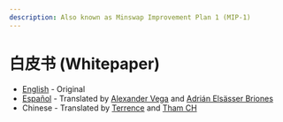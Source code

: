```yaml
---
description: Also known as Minswap Improvement Plan 1 (MIP-1)
---
```


# 白皮书 (Whitepaper)

* [English](https://github.com/minswap/docs/raw/master/.gitbook/assets/whitepaper-en.pdf) - Original
* [Español](https://github.com/minswap/docs/raw/master/.gitbook/assets/whitepaper-es.pdf) - Translated by [Alexander Vega](https://github.com/nutacat) and [Adrián Elsässer Briones](https://www.linkedin.com/in/adrianelsaesserbriones/)
* Chinese - Translated by [Terrence](https://twitter.com/TaYaDa00) and [Tham CH](https://twitter.com/Tham0320)

